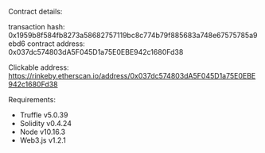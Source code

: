 Contract details:

transaction hash:    0x1959b8f584fb8273a58682757119bc8c774b79f885683a748e67575785a9ebd6
contract address:    0x037dc574803dA5F045D1a75E0EBE942c1680Fd38

Clickable address: https://rinkeby.etherscan.io/address/0x037dc574803dA5F045D1a75E0EBE942c1680Fd38



Requirements:

* Truffle v5.0.39 
* Solidity v0.4.24
* Node v10.16.3
* Web3.js v1.2.1